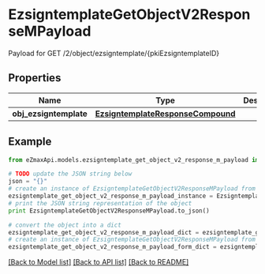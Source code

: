 # EzsigntemplateGetObjectV2ResponseMPayload

Payload for GET /2/object/ezsigntemplate/{pkiEzsigntemplateID}

## Properties

Name | Type | Description | Notes
------------ | ------------- | ------------- | -------------
**obj_ezsigntemplate** | [**EzsigntemplateResponseCompound**](EzsigntemplateResponseCompound.md) |  | 

## Example

```python
from eZmaxApi.models.ezsigntemplate_get_object_v2_response_m_payload import EzsigntemplateGetObjectV2ResponseMPayload

# TODO update the JSON string below
json = "{}"
# create an instance of EzsigntemplateGetObjectV2ResponseMPayload from a JSON string
ezsigntemplate_get_object_v2_response_m_payload_instance = EzsigntemplateGetObjectV2ResponseMPayload.from_json(json)
# print the JSON string representation of the object
print EzsigntemplateGetObjectV2ResponseMPayload.to_json()

# convert the object into a dict
ezsigntemplate_get_object_v2_response_m_payload_dict = ezsigntemplate_get_object_v2_response_m_payload_instance.to_dict()
# create an instance of EzsigntemplateGetObjectV2ResponseMPayload from a dict
ezsigntemplate_get_object_v2_response_m_payload_form_dict = ezsigntemplate_get_object_v2_response_m_payload.from_dict(ezsigntemplate_get_object_v2_response_m_payload_dict)
```
[[Back to Model list]](../README.md#documentation-for-models) [[Back to API list]](../README.md#documentation-for-api-endpoints) [[Back to README]](../README.md)


